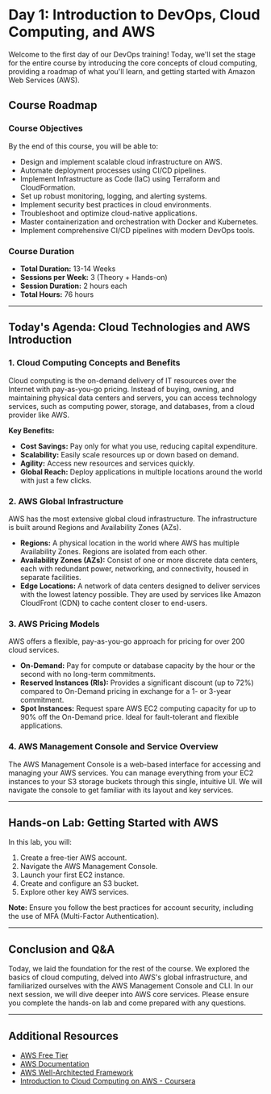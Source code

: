 ﻿# Day 1: Introduction to DevOps, Cloud Computing, and AWS

Welcome to the first day of our DevOps training! Today, we'll set the stage for the entire course by introducing the core concepts of cloud computing, providing a roadmap of what you'll learn, and getting started with Amazon Web Services (AWS).

## Course Roadmap

### Course Objectives
By the end of this course, you will be able to:
- Design and implement scalable cloud infrastructure on AWS.
- Automate deployment processes using CI/CD pipelines.
- Implement Infrastructure as Code (IaC) using Terraform and CloudFormation.
- Set up robust monitoring, logging, and alerting systems.
- Implement security best practices in cloud environments.
- Troubleshoot and optimize cloud-native applications.
- Master containerization and orchestration with Docker and Kubernetes.
- Implement comprehensive CI/CD pipelines with modern DevOps tools.

### Course Duration
- **Total Duration:** 13-14 Weeks
- **Sessions per Week:** 3 (Theory + Hands-on)
- **Session Duration:** 2 hours each
- **Total Hours:** 76 hours

---

## Today's Agenda: Cloud Technologies and AWS Introduction

### 1. Cloud Computing Concepts and Benefits
Cloud computing is the on-demand delivery of IT resources over the Internet with pay-as-you-go pricing. Instead of buying, owning, and maintaining physical data centers and servers, you can access technology services, such as computing power, storage, and databases, from a cloud provider like AWS.

**Key Benefits:**
- **Cost Savings:** Pay only for what you use, reducing capital expenditure.
- **Scalability:** Easily scale resources up or down based on demand.
- **Agility:** Access new resources and services quickly.
- **Global Reach:** Deploy applications in multiple locations around the world with just a few clicks.

### 2. AWS Global Infrastructure
AWS has the most extensive global cloud infrastructure. The infrastructure is built around Regions and Availability Zones (AZs).
- **Regions:** A physical location in the world where AWS has multiple Availability Zones. Regions are isolated from each other.
- **Availability Zones (AZs):** Consist of one or more discrete data centers, each with redundant power, networking, and connectivity, housed in separate facilities.
- **Edge Locations:** A network of data centers designed to deliver services with the lowest latency possible. They are used by services like Amazon CloudFront (CDN) to cache content closer to end-users.

### 3. AWS Pricing Models
AWS offers a flexible, pay-as-you-go approach for pricing for over 200 cloud services.
- **On-Demand:** Pay for compute or database capacity by the hour or the second with no long-term commitments.
- **Reserved Instances (RIs):** Provides a significant discount (up to 72%) compared to On-Demand pricing in exchange for a 1- or 3-year commitment.
- **Spot Instances:** Request spare AWS EC2 computing capacity for up to 90% off the On-Demand price. Ideal for fault-tolerant and flexible applications.

### 4. AWS Management Console and Service Overview
The AWS Management Console is a web-based interface for accessing and managing your AWS services. You can manage everything from your EC2 instances to your S3 storage buckets through this single, intuitive UI. We will navigate the console to get familiar with its layout and key services.

---

## Hands-on Lab: Getting Started with AWS

In this lab, you will:
1. Create a free-tier AWS account.
2. Navigate the AWS Management Console.
3. Launch your first EC2 instance.
4. Create and configure an S3 bucket.
5. Explore other key AWS services.

**Note:** Ensure you follow the best practices for account security, including the use of MFA (Multi-Factor Authentication).

---

## Conclusion and Q&A
Today, we laid the foundation for the rest of the course. We explored the basics of cloud computing, delved into AWS's global infrastructure, and familiarized ourselves with the AWS Management Console and CLI. In our next session, we will dive deeper into AWS core services. Please ensure you complete the hands-on lab and come prepared with any questions.

---

## Additional Resources
- [AWS Free Tier](https://aws.amazon.com/free/)
- [AWS Documentation](https://docs.aws.amazon.com/)
- [AWS Well-Architected Framework](https://aws.amazon.com/architecture/well-architected/)
- [Introduction to Cloud Computing on AWS - Coursera](https://www.coursera.org/learn/aws-cloud-introduction)
